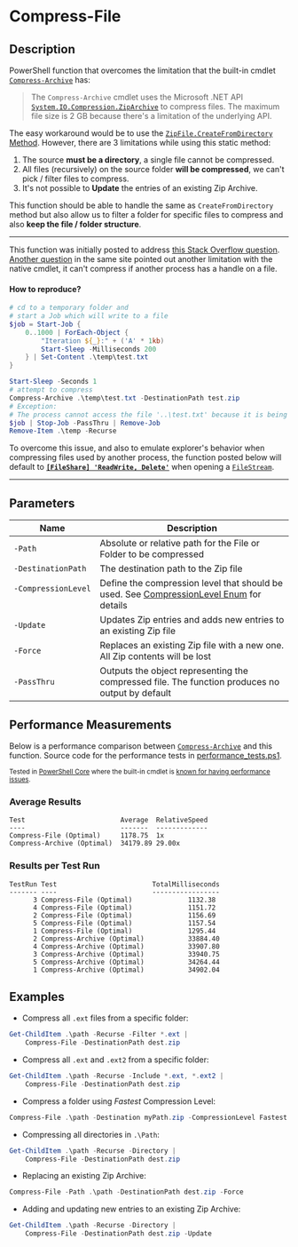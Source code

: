# Compress-File

## Description

PowerShell function that overcomes the limitation that the built-in cmdlet [`Compress-Archive`](https://docs.microsoft.com/en-us/powershell/module/microsoft.powershell.archive/compress-archive?view=powershell-7.2) has:

> The `Compress-Archive` cmdlet uses the Microsoft .NET API [`System.IO.Compression.ZipArchive`](https://docs.microsoft.com/en-us/dotnet/api/system.io.compression.ziparchive?view=net-6.0) to compress files. The maximum file size is 2 GB because there's a limitation of the underlying API.

The easy workaround would be to use the [`ZipFile.CreateFromDirectory` Method](https://docs.microsoft.com/en-us/dotnet/api/system.io.compression.zipfile.createfromdirectory?view=net-6.0#system-io-compression-zipfile-createfromdirectory(system-string-system-string)). However, there are 3 limitations while using this static method:

   1. The source __must be a directory__, a single file cannot be compressed.
   2. All files (recursively) on the source folder __will be compressed__, we can't pick / filter files to compress.
   3. It's not possible to __Update__ the entries of an existing Zip Archive.

This function should be able to handle the same as `CreateFromDirectory` method but also allow us to filter a folder for specific files to compress and also __keep the file / folder structure__.

---

This function was initially posted to address [this Stack Overflow question](https://stackoverflow.com/a/72611161/15339544). [Another question](https://stackoverflow.com/q/74129754/15339544) in the same site pointed out another limitation with the native cmdlet, it can't compress if another process has a handle on a file.

#### How to reproduce?

```powershell
# cd to a temporary folder and
# start a Job which will write to a file
$job = Start-Job {
    0..1000 | ForEach-Object {
        "Iteration ${_}:" + ('A' * 1kb)
        Start-Sleep -Milliseconds 200
    } | Set-Content .\temp\test.txt
}

Start-Sleep -Seconds 1
# attempt to compress
Compress-Archive .\temp\test.txt -DestinationPath test.zip
# Exception:
# The process cannot access the file '..\test.txt' because it is being used by another process.
$job | Stop-Job -PassThru | Remove-Job
Remove-Item .\temp -Recurse
```

To overcome this issue, and also to emulate explorer's behavior when compressing files used by another process, the function posted below will default to __[`[FileShare] 'ReadWrite, Delete'`](https://learn.microsoft.com/en-us/dotnet/api/system.io.fileshare?view=net-6.0)__ when opening a [`FileStream`](https://learn.microsoft.com/en-us/dotnet/api/system.io.file.open?view=net-7.0).

---

## Parameters

| Name | Description |
| ---  | --- |
| `-Path` | Absolute or relative path for the File or Folder to be compressed |
| `-DestinationPath` | The destination path to the Zip file
| `-CompressionLevel` &nbsp; &nbsp; | Define the compression level that should be used. See [CompressionLevel Enum](https://docs.microsoft.com/en-us/dotnet/api/system.io.compression.compressionlevel?view=net-6.0) for details
| `-Update` | Updates Zip entries and adds new entries to an existing Zip file
| `-Force` | Replaces an existing Zip file with a new one. All Zip contents will be lost
| `-PassThru` | Outputs the object representing the compressed file. The function produces no output by default

## Performance Measurements

Below is a performance comparison between [`Compress-Archive`](https://docs.microsoft.com/en-us/powershell/module/microsoft.powershell.archive/compress-archive?view=powershell-7.2) and this function. Source code for the performance tests in [performance_tests.ps1](performance_tests.ps1).

<sup>Tested in [PowerShell Core](https://github.com/PowerShell/PowerShell) where the built-in cmdlet is [known for having performance issues](https://github.com/PowerShell/Microsoft.PowerShell.Archive/issues/78).</sup>

### Average Results

```none
Test                        Average  RelativeSpeed
----                        -------  -------------
Compress-File (Optimal)     1178.75  1x
Compress-Archive (Optimal)  34179.89 29.00x
```

### Results per Test Run

```none
TestRun Test                        TotalMilliseconds
------- ----                        -----------------
      3 Compress-File (Optimal)              1132.38
      4 Compress-File (Optimal)              1151.72
      2 Compress-File (Optimal)              1156.69
      5 Compress-File (Optimal)              1157.54
      1 Compress-File (Optimal)              1295.44
      2 Compress-Archive (Optimal)           33884.40
      4 Compress-Archive (Optimal)           33907.80
      3 Compress-Archive (Optimal)           33940.75
      5 Compress-Archive (Optimal)           34264.44
      1 Compress-Archive (Optimal)           34902.04
```

## Examples

- Compress all `.ext` files from a specific folder:

```powershell
Get-ChildItem .\path -Recurse -Filter *.ext |
    Compress-File -DestinationPath dest.zip
```

- Compress all `.ext` and `.ext2` from a specific folder:

```powershell
Get-ChildItem .\path -Recurse -Include *.ext, *.ext2 |
    Compress-File -DestinationPath dest.zip
```

- Compress a folder using _Fastest_ Compression Level:

```powershell
Compress-File .\path -Destination myPath.zip -CompressionLevel Fastest
```

- Compressing all directories in `.\Path`:

```powershell
Get-ChildItem .\path -Recurse -Directory |
    Compress-File -DestinationPath dest.zip
```

- Replacing an existing Zip Archive:

```powershell
Compress-File -Path .\path -DestinationPath dest.zip -Force
```

- Adding and updating new entries to an existing Zip Archive:

```powershell
Get-ChildItem .\path -Recurse -Directory |
    Compress-File -DestinationPath dest.zip -Update
```
